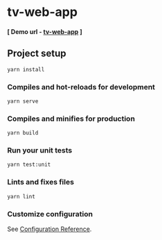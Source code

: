 # tv-web-app

#### [ Demo url - [tv-web-app](http://vue-tv-web-app.s3-website-us-east-1.amazonaws.com/#/) ]
## Project setup
```
yarn install
```

### Compiles and hot-reloads for development
```
yarn serve
```

### Compiles and minifies for production
```
yarn build
```

### Run your unit tests
```
yarn test:unit
```

### Lints and fixes files
```
yarn lint
```

### Customize configuration
See [Configuration Reference](https://cli.vuejs.org/config/).
